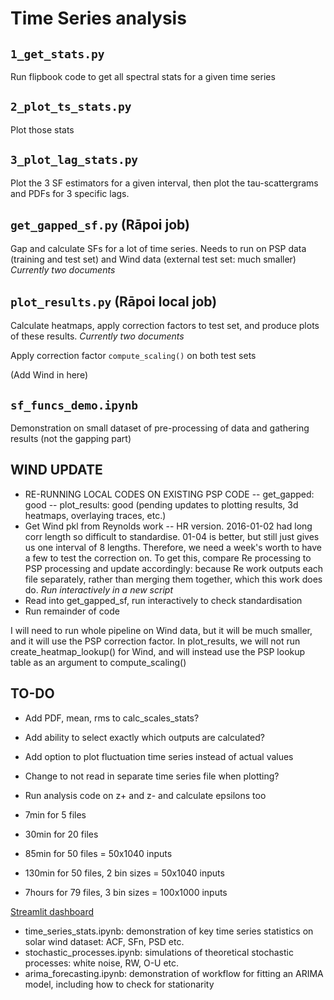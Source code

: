 # Time Series analysis

## `1_get_stats.py`
Run flipbook code to get all spectral stats for a given time series

## `2_plot_ts_stats.py` 
Plot those stats

## `3_plot_lag_stats.py`
Plot the 3 SF estimators for a given interval, then plot the tau-scattergrams and PDFs for 3 specific lags.

## `get_gapped_sf.py` (Rāpoi job)
Gap and calculate SFs for a lot of time series. Needs to run on PSP data (training and test set) and Wind data (external test set: much smaller)
*Currently two documents*

## `plot_results.py` (Rāpoi local job)
Calculate heatmaps, apply correction factors to test set, and produce plots of these results.
*Currently two documents*

Apply correction factor `compute_scaling()` on both test sets

(Add Wind in here)

## `sf_funcs_demo.ipynb` 
Demonstration on small dataset of pre-processing of data and gathering results (not the gapping part)

## WIND UPDATE
- RE-RUNNING LOCAL CODES ON EXISTING PSP CODE
-- get_gapped: good
-- plot_results: good (pending updates to plotting results, 3d heatmaps, overlaying traces, etc.)
- Get Wind pkl from Reynolds work
-- HR version. 2016-01-02 had long corr length so difficult to standardise. 01-04 is better, but still just gives us one interval of 8 lengths. Therefore, we need a week's worth to have a few to test the correction on. To get this, compare Re processing to PSP processing and update accordingly: because Re work outputs each file separately, rather than merging them together, which this work does do. *Run interactively in a new script*
- Read into get_gapped_sf, run interactively to check standardisation
- Run remainder of code

I will need to run whole pipeline on Wind data, but it will be much smaller, and it will use the PSP correction factor. In plot_results, we will not run create_heatmap_lookup() for Wind, and will instead use the PSP lookup table as an argument to compute_scaling()

## TO-DO
- Add PDF, mean, rms to calc_scales_stats?
- Add ability to select exactly which outputs are calculated?
- Add option to plot fluctuation time series instead of actual values
- Change to not read in separate time series file when plotting?
- Run analysis code on z+ and z- and calculate epsilons too

- 7min for 5 files
- 30min for 20 files
- 85min for 50 files = 50x1040 inputs
- 130min for 50 files, 2 bin sizes = 50x1040 inputs
- 7hours for 79 files, 3 bin sizes = 100x1000 inputs

[Streamlit dashboard](https://daniel-wrench-time-series-analysis-ts-dashboard-4a8iw8.streamlitapp.com/)

- time_series_stats.ipynb: demonstration of key time series statistics on solar wind dataset: ACF, SFn, PSD etc.
- stochastic_processes.ipynb: simulations of theoretical stochastic processes: white noise, RW, O-U etc.
- arima_forecasting.ipynb: demonstration of workflow for fitting an ARIMA model, including how to check for stationarity